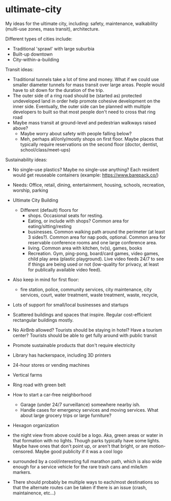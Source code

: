 # ultimate-city
My ideas for the ultimate city, including: safety, maintenance, walkability (multi-use zones, mass transit), architecture.


Different types of cities include:
- Traditional 'sprawl' with large suburbia
- Built-up downtown
- City-within-a-building


Transit ideas:
- Traditional tunnels take a lot of time and money. What if we could use smaller diameter tunnels for mass transit over large areas. People would have to sit down for the duration of the trip.
- The outer side of a ring road should be (started as) protected undeveloped land in order help promote cohesive development on the inner side. Eventually, the outer side can be planned with multiple developers to built so that most people don't need to cross that ring road
- Maybe mass transit at ground-level and pedestrian walkways raised above?
    - Maybe worry about safety with people falling below?
    - Meh, perhaps all/only/mostly shops on first floor. Maybe places that typically require reservations on the second floor (doctor, dentist, school/class/meet-ups)


Sustainability ideas:
- No single-use plastics? Maybe no single-use anything? Each resident would get reuseable containers (example: https://www.barepack.co/)


- Needs: Office, retail, dining, entertainment, housing, schools, recreation, worship, parking
- Ultimate City Building
    - Different (default) floors for
        - shops. Occasional seats for resting.
        - Eating, or include with shops? Common area for eating/sitting/resting
        - businesses. Common walking path around the perimeter (at least 3 sides?). Common area for nap pods, optional. Common area for reservable conference rooms and one large conference area.
        - living. Common area with kitchen, tv(s), games, books
        - Recreation. Gym, ping-pong, board/card games, video games, child play area (plastic playground). Live video feeds 24/7 to see if things are being used or not (low-quality for privacy, at least for publically available video feed).
- Also keep in mind for first floor:
    - fire station, police, community services, city maintenance, city services, court, water treatment, waste treatment, waste, recycle, 
- Lots of support for small/local businesses and startups
- Scattered buildings and spaces that inspire. Regular cost-efficient rectangular buildings mostly.
- No AirBnb allowed? Tourists should be staying in hotel? Have a tourism center? Tourists should be able to get fully around with public transit
- Promote sustainable products that don't require electricity
- Library has hackerspace, including 3D printers
- 24-hour stores or vending machines
- Vertical farms
- Ring road with green belt
- How to start a car-free neighborhood
    - Garage (under 24/7 surveillance) somewhere nearby ish.
    - Handle cases for emergency services and moving services. What about large grocery trips or large furniture?
- Hexagon organization
- the night view from above could be a logo. Aka, green areas or water in that formation with no lights. Though parks typically have some lights. Maybe have ones that don't point up, or aren't that bright, or are motion-censored. Maybe good publicity if it was a cool logo
- surrounded by a cool/interesting full marathon path, which is also wide enough for a service vehicle for the rare trash cans and mile/km markers.
- There should probably be multiple ways to each/most destinations so that the alternate routes can be taken if there is an issue (crash, maintainence, etc...)
